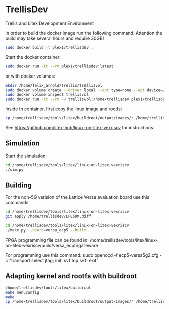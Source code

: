 # TrellisDev
Trellis and Litex Development Environment

In order to build the docker image run the following command.
Attention the build may take several hours and require 30GB!
```sh
sudo docker build -t plex1/trellisdev .
```

Start the docker container:
```sh
sudo docker run -it --rm plex1/trellisdev:latest
```

or with docker volumes:

```sh
mkdir /home/felix_arnold/trellis/trellisvol
sudo docker volume create --driver local --opt type=none --opt device=/home/felix_arnold/trellis/trellisvol --opt o=bind trellisvol
sudo docker volume inspect trellisvol
sudo docker run -it --rm -v trellisvol:/home/trellisdev plex1/trellisdev:latest
```

Inside th container, first copy the linux image and rootfs:

```sh
cp /home/trellisdev/tools/litex/buildroot/output/images/* /home/trellisdev/tools/litex/linux-on-litex-vexriscv/buildroot/

```
See https://github.com/litex-hub/linux-on-litex-vexriscv for instructions.


## Simulation

Start the simulation:
```sh
cd /home/trellisdev/tools/litex/linux-on-litex-vexriscv
./sim.py
```

## Building

For the non-5G verision of the Lattice Versa evaluation board use this commands:
```sh
cd /home/trellisdev/tools/litex/linux-on-litex-vexriscv
git apply /home/trellisdev/LFE5UM.diff
```

```sh
cd /home/trellisdev/tools/litex/linux-on-litex-vexriscv
./make.py --board=versa_ecp5 --build
```

FPGA programming file can be found in:
/home/trellisdev/tools/litex/linux-on-litex-vexriscv/build/versa_ecp5/gateware

For programming use this command:
sudo openocd -f ecp5-versa5g2.cfg -c "transport select jtag; init; svf top.svf; exit"

## Adapting kernel and rootfs with buildroot

```sh
/home/trellisdev/tools/litex/buildroot
make menuconfig
make
cp /home/trellisdev/tools/litex/buildroot/output/images/* /home/trellisdev/tools/litex/linux-on-litex-vexriscv/buildroot/
```